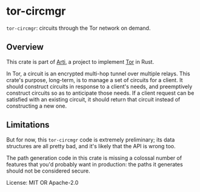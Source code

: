 # tor-circmgr

`tor-circmgr`: circuits through the Tor network on demand.

## Overview

This crate is part of
[Arti](https://gitlab.torproject.org/tpo/core/arti/), a project to
implement [Tor](https://www.torproject.org/) in Rust.

In Tor, a circuit is an encrypted multi-hop tunnel over multiple
relays.  This crate's purpose, long-term, is to manage a set of
circuits for a client.  It should construct circuits in response
to a client's needs, and preemptively construct circuits so as to
anticipate those needs.  If a client request can be satisfied with
an existing circuit, it should return that circuit instead of
constructing a new one.

## Limitations

But for now, this `tor-circmgr` code is extremely preliminary; its
data structures are all pretty bad, and it's likely that the API
is wrong too.

The path generation code in this crate is missing a colossal
number of features that you'd probably want in production: the
paths it generates should not be considered secure.

License: MIT OR Apache-2.0
